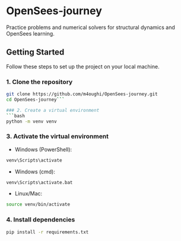 # OpenSees-journey
Practice problems and numerical solvers for structural dynamics and OpenSees learning.

## Getting Started

Follow these steps to set up the project on your local machine.

### 1. Clone the repository
```bash
git clone https://github.com/m4oughi/OpenSees-journey.git
cd OpenSees-journey```

### 2. Create a virtual environment
```bash
python -m venv venv
```

### 3. Activate the virtual environment
- Windows (PowerShell):
```bash
venv\Scripts\activate
```

- Windows (cmd):
```bash
venv\Scripts\activate.bat
```

- Linux/Mac:
```bash
source venv/bin/activate
```

### 4. Install dependencies
```bash
pip install -r requirements.txt
```